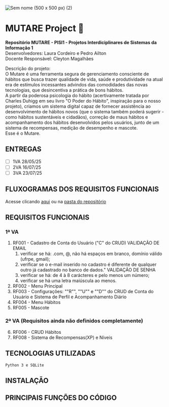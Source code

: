 ![Sem nome (500 x 500 px) (2)](https://github.com/user-attachments/assets/db754006-615e-483d-b495-2ba13c265d26)
# MUTARE Project 🐌

**Repositório MUTARE - PISI1 - Projetos Interdiciplinares de Sistemas da Informação 1**  
Desenvolvedores: Laura Cordeiro e Pedro Ailton  
Docente Responsável: Cleyton Magalhães  

Descrição do projeto:  
O Mutare é uma ferramenta segura de gerenciamento consciente de hábitos que busca trazer qualidade de vida, saúde e produtividade na atual era de estímulos incessantes advindos das comodidades das novas tecnologias, que desincentiva a prática de bons hábitos.  
A partir da poderosa psicologia do hábito (acertivamente tratada por Charles Duhigg em seu livro "O Poder do Hábito", inspiração para o nosso projeto), criamos um sistema digital capaz de fornecer assistência ao desenvolvimento de hábitos novos (que o sistema também poderá sugerir - como hábitos sustentáveis e cidadãos), correção de maus hábitos e acompanhamento dos hábitos desenvolvidos pelos usuários, junto de um sistema de recompensas, medição de desempenho e mascote.  
Esse é o Mutare.

## ENTREGAS
- [ ] 1VA 28/05/25
- [ ] 2VA 16/07/25
- [ ] 3VA 23/07/25

## FLUXOGRAMAS DOS REQUISITOS FUNCIONAIS
Acesse clicando [aqui](https://drive.google.com/drive/folders/1aOAuCHuZ8fUJ0etgrPnZh6ARmnOMll4f?usp=sharing) ou na [pasta do repositório]()

## REQUISITOS FUNCIONAIS
###  1ª VA
1. RF001 -  Cadastro de Conta do Usuário ("C" do CRUD)
VALIDAÇÃO DE EMAIL
   1. verificar se há: .com, @, não há espaços em branco, domínio válido (ufrpe, gmail);
   2. verificar se o e-mail inserido no cadastro é diferente de qualquer outro já cadastrado no banco de dados."
VALIDAÇÃO DE SENHA
   1. verificar se há: de 4 à 8 carácteres e pelo menos um número;
   2. verificar se há uma letra maiúscula ao menos.
2. RF002 - Menu Principal
3. RF003 - Configurações: ""R"", ""U"" e ""D"" do CRUD de Conta do Usuário e Sistema de Perfil e Acompanhamento Diário  
4. RF004 - Menu Hábitos
5. RF005 - Mascote
  
 ### 2ª VA (Requisitos ainda não definidos completamente)
 6. RF006 - CRUD Hábitos
 7. RF008 - Sistema de Recompensas(XP) e Níveis

## TECNOLOGIAS UTILIZADAS
  ```
  Python 3 e SQLite
  ```
## INSTALAÇÃO

## PRINCIPAIS FUNÇÕES DO CÓDIGO
